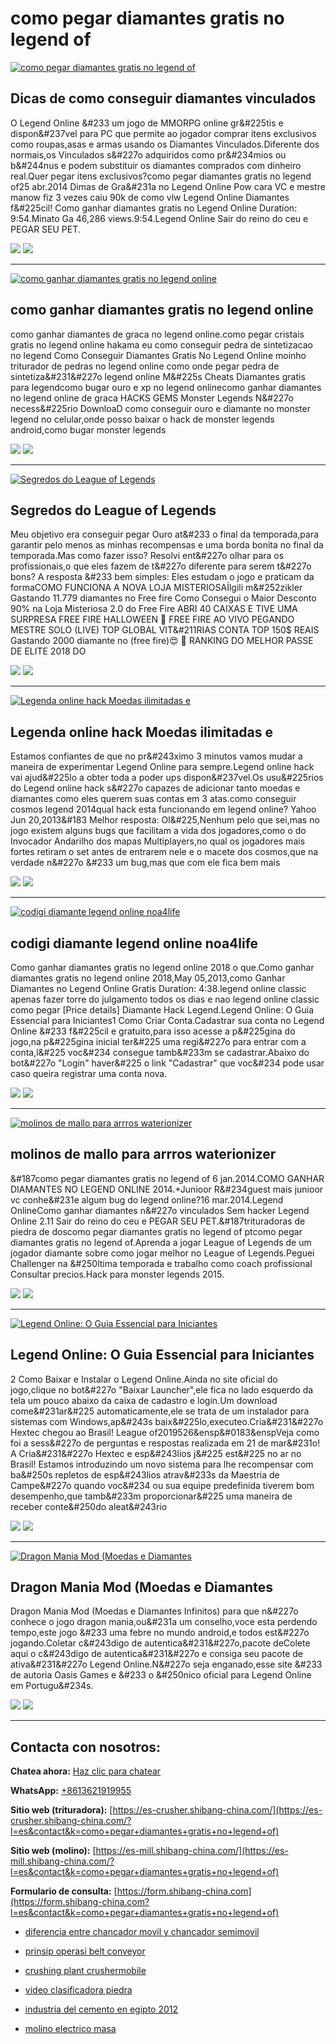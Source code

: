 # como pegar diamantes gratis no legend of

<a href="https://swt.shibang-china.com/?l=es&img&k=como+pegar+diamantes+gratis+no+legend+of" target="_blank">![como pegar diamantes gratis no legend of](http://static.shibang-china.com/all-800x300/833.jpg)</a>

## Dicas de como conseguir diamantes vinculados
O Legend Online &#233 um jogo de MMORPG online gr&#225tis e dispon&#237vel para PC que permite ao jogador comprar itens exclusivos como roupas,asas e armas usando os Diamantes Vinculados.Diferente dos normais,os Vinculados s&#227o adquiridos como pr&#234mios ou b&#244nus e podem substituir os diamantes comprados com dinheiro real.Quer pegar itens exclusivos?como pegar diamantes gratis no legend of25 abr.2014 Dimas de Gra&#231a no Legend Online Pow cara VC e mestre manow fiz 3 vezes caiu 90k de como vlw Legend Online Diamantes f&#225cil! Como ganhar diamantes gratis no Legend Online Duration: 9:54.Minato Ga 46,286 views.9:54.Legend Online Sair do reino do ceu e PEGAR SEU PET.


<a href="https://whatsapp.shibangsoft.com/WhatsApp.php" target="_blank" title="WhatsApp">![](http://static.shibang-china.com/icon/whatsapp.png)</a> <a href="https://swt.shibang-china.com/?l=es&icon&k=como+pegar+diamantes+gratis+no+legend+of" target="_blank">![](http://static.shibang-china.com/icon/chat-es.png)</a>

---

<a href="https://swt.shibang-china.com/?l=es&img&k=como+pegar+diamantes+gratis+no+legend+of" target="_blank">![como ganhar diamantes gratis no legend online](http://static.shibang-china.com/all-800x300/685.jpg)</a>

## como ganhar diamantes gratis no legend online
como ganhar diamantes de graca no legend online.como pegar cristais gratis no legend online hakama eu como conseguir pedra de sintetizacao no legend Como Conseguir Diamantes Gratis No Legend Online moinho triturador de pedras no legend online como onde pegar pedra de sintetiza&#231&#227o legend online M&#225s Cheats Diamantes gratis para legendcomo bugar ouro e xp no legend onlinecomo ganhar diamantes no legend online de graca HACKS GEMS Monster Legends N&#227o necess&#225rio DownloaD como conseguir ouro e diamante no monster legend no celular,onde posso baixar o hack de monster legends android,como bugar monster legends


<a href="https://whatsapp.shibangsoft.com/WhatsApp.php" target="_blank" title="WhatsApp">![](http://static.shibang-china.com/icon/whatsapp.png)</a> <a href="https://swt.shibang-china.com/?l=es&icon&k=como+pegar+diamantes+gratis+no+legend+of" target="_blank">![](http://static.shibang-china.com/icon/chat-es.png)</a>

---

<a href="https://swt.shibang-china.com/?l=es&img&k=como+pegar+diamantes+gratis+no+legend+of" target="_blank">![Segredos do League of Legends](http://static.shibang-china.com/all-800x300/29.jpg)</a>

## Segredos do League of Legends
Meu objetivo era conseguir pegar Ouro at&#233 o final da temporada,para garantir pelo menos as minhas recompensas e uma borda bonita no final da temporada.Mas como fazer isso? Resolvi ent&#227o olhar para os profissionais,o que eles fazem de t&#227o diferente para serem t&#227o bons? A resposta &#233 bem simples: Eles estudam o jogo e praticam da formaCOMO FUNCIONA A NOVA LOJA MISTERIOSAİlgili m&#252zikler Gastando 11.779 diamantes no Free fire Como Consegui o Maior Desconto 90% na Loja Misteriosa 2.0 do Free Fire ABRI 40 CAIXAS E TIVE UMA SURPRESA FREE FIRE HALLOWEEN 🔴 FREE FIRE AO VIVO PEGANDO MESTRE SOLO (LIVE) TOP GLOBAL VIT&#211RIAS CONTA TOP 150$ REAIS Gastando 2000 diamante no (free fire)😍 💎 RANKING DO MELHOR PASSE DE ELITE 2018 DO


<a href="https://whatsapp.shibangsoft.com/WhatsApp.php" target="_blank" title="WhatsApp">![](http://static.shibang-china.com/icon/whatsapp.png)</a> <a href="https://swt.shibang-china.com/?l=es&icon&k=como+pegar+diamantes+gratis+no+legend+of" target="_blank">![](http://static.shibang-china.com/icon/chat-es.png)</a>

---

<a href="https://swt.shibang-china.com/?l=es&img&k=como+pegar+diamantes+gratis+no+legend+of" target="_blank">![Legenda online hack Moedas ilimitadas e](http://static.shibang-china.com/all-800x300/45.jpg)</a>

## Legenda online hack Moedas ilimitadas e
Estamos confiantes de que no pr&#243ximo 3 minutos vamos mudar a maneira de experimentar Legend Online para sempre.Legend online hack vai ajud&#225lo a obter toda a poder ups dispon&#237vel.Os usu&#225rios do Legend online hack s&#227o capazes de adicionar tanto moedas e diamantes como eles querem suas contas em 3 atas.como conseguir cosmos legend 2014qual hack esta funcionando em legend online? Yahoo Jun 20,2013&#183 Melhor resposta: Ol&#225,Nenhum pelo que sei,mas no jogo existem alguns bugs que facilitam a vida dos jogadores,como o do Invocador Andarilho dos mapas Multiplayers,no qual os jogadores mais fortes retiram o set antes de entrarem nele e o macete dos cosmos,que na verdade n&#227o &#233 um bug,mas que com ele fica bem mais


<a href="https://whatsapp.shibangsoft.com/WhatsApp.php" target="_blank" title="WhatsApp">![](http://static.shibang-china.com/icon/whatsapp.png)</a> <a href="https://swt.shibang-china.com/?l=es&icon&k=como+pegar+diamantes+gratis+no+legend+of" target="_blank">![](http://static.shibang-china.com/icon/chat-es.png)</a>

---

<a href="https://swt.shibang-china.com/?l=es&img&k=como+pegar+diamantes+gratis+no+legend+of" target="_blank">![codigi diamante legend online noa4life](http://static.shibang-china.com/all-800x300/819.jpg)</a>

## codigi diamante legend online noa4life
Como ganhar diamantes gratis no legend online 2018 o que.Como ganhar diamantes gratis no legend online 2018,May 05,2013,como Ganhar Diamantes no Legend Online Gratis Duration: 4:38.legend online classic apenas fazer torre do julgamento todos os dias e nao legend online classic como pegar [Price details] Diamante Hack Legend.Legend Online: O Guia Essencial para Iniciantes1 Como Criar Conta.Cadastrar sua conta no Legend Online &#233 f&#225cil e gratuito,para isso acesse a p&#225gina do jogo,na p&#225gina inicial ter&#225 uma regi&#227o para entrar com a conta,l&#225 voc&#234 consegue tamb&#233m se cadastrar.Abaixo do bot&#227o "Login" haver&#225 o link "Cadastrar" que voc&#234 pode usar caso queira registrar uma conta nova.


<a href="https://whatsapp.shibangsoft.com/WhatsApp.php" target="_blank" title="WhatsApp">![](http://static.shibang-china.com/icon/whatsapp.png)</a> <a href="https://swt.shibang-china.com/?l=es&icon&k=como+pegar+diamantes+gratis+no+legend+of" target="_blank">![](http://static.shibang-china.com/icon/chat-es.png)</a>

---

<a href="https://swt.shibang-china.com/?l=es&img&k=como+pegar+diamantes+gratis+no+legend+of" target="_blank">![molinos de mallo para arrros waterionizer](http://static.shibang-china.com/all-800x300/232.jpg)</a>

## molinos de mallo para arrros waterionizer
&#187como pegar diamantes gratis no legend of 6 jan.2014.COMO GANHAR DIAMANTES NO LEGEND ONLINE 2014.+Junioor R&#234guest mais junioor vc conhe&#231e algum bug do legend online?16 mar.2014.Legend OnlineComo ganhar diamantes n&#227o vinculados Sem hacker Legend Online 2.11 Sair do reino do ceu e PEGAR SEU PET.&#187trituradoras de piedra de doscomo pegar diamantes gratis no legend of ptcomo pegar diamantes gratis no legend of.Aprenda a jogar League of Legends de um jogador diamante sobre como jogar melhor no League of Legends.Peguei Challenger na &#250ltima temporada e trabalho como coach profissional Consultar precios.Hack para monster legends 2015.


<a href="https://whatsapp.shibangsoft.com/WhatsApp.php" target="_blank" title="WhatsApp">![](http://static.shibang-china.com/icon/whatsapp.png)</a> <a href="https://swt.shibang-china.com/?l=es&icon&k=como+pegar+diamantes+gratis+no+legend+of" target="_blank">![](http://static.shibang-china.com/icon/chat-es.png)</a>

---

<a href="https://swt.shibang-china.com/?l=es&img&k=como+pegar+diamantes+gratis+no+legend+of" target="_blank">![Legend Online: O Guia Essencial para Iniciantes](http://static.shibang-china.com/all-800x300/764.jpg)</a>

## Legend Online: O Guia Essencial para Iniciantes
2 Como Baixar e Instalar o Legend Online.Ainda no site oficial do jogo,clique no bot&#227o "Baixar Launcher",ele fica no lado esquerdo da tela um pouco abaixo da caixa de cadastro e login.Um download come&#231ar&#225 automaticamente,ele se trata de um instalador para sistemas com Windows,ap&#243s baix&#225lo,executeo.Cria&#231&#227o Hextec chegou ao Brasil! League of2019526&ensp&#0183&enspVeja como foi a sess&#227o de perguntas e respostas realizada em 21 de mar&#231o! A Cria&#231&#227o Hextec e esp&#243lios j&#225 est&#225 no ar no Brasil! Estamos introduzindo um novo sistema para lhe recompensar com ba&#250s repletos de esp&#243lios atrav&#233s da Maestria de Campe&#227o quando voc&#234 ou sua equipe predefinida tiverem bom desempenho,que tamb&#233m proporcionar&#225 uma maneira de receber conte&#250do aleat&#243rio


<a href="https://whatsapp.shibangsoft.com/WhatsApp.php" target="_blank" title="WhatsApp">![](http://static.shibang-china.com/icon/whatsapp.png)</a> <a href="https://swt.shibang-china.com/?l=es&icon&k=como+pegar+diamantes+gratis+no+legend+of" target="_blank">![](http://static.shibang-china.com/icon/chat-es.png)</a>

---

<a href="https://swt.shibang-china.com/?l=es&img&k=como+pegar+diamantes+gratis+no+legend+of" target="_blank">![Dragon Mania Mod (Moedas e Diamantes](http://static.shibang-china.com/all-800x300/123.jpg)</a>

## Dragon Mania Mod (Moedas e Diamantes
Dragon Mania Mod (Moedas e Diamantes Infinitos) para que n&#227o conhece o jogo dragon mania,ou&#231a um conselho,voce esta perdendo tempo,este jogo &#233 uma febre no mundo android,e todos est&#227o jogando.Coletar c&#243digo de autentica&#231&#227o,pacote deColete aqui o c&#243digo de autentica&#231&#227o e consiga seu pacote de ativa&#231&#227o Legend Online.N&#227o seja enganado,esse site &#233 de autoria Oasis Games e &#233 o &#250nico oficial para Legend Online em Portugu&#234s.


<a href="https://whatsapp.shibangsoft.com/WhatsApp.php" target="_blank" title="WhatsApp">![](http://static.shibang-china.com/icon/whatsapp.png)</a> <a href="https://swt.shibang-china.com/?l=es&icon&k=como+pegar+diamantes+gratis+no+legend+of" target="_blank">![](http://static.shibang-china.com/icon/chat-es.png)</a>

---
## Contacta con nosotros:

**Chatea ahora:** [Haz clic para chatear](https://swt.shibang-china.com?l=es&contact&k=como+pegar+diamantes+gratis+no+legend+of)

**WhatsApp:**  [+8613621919955](https://whatsapp.shibangsoft.com/WhatsApp.php)

**Sitio web (trituradora):** [https://es-crusher.shibang-china.com/](https://es-crusher.shibang-china.com/?l=es&contact&k=como+pegar+diamantes+gratis+no+legend+of)

**Sitio web (molino):** [https://es-mill.shibang-china.com/](https://es-mill.shibang-china.com/?l=es&contact&k=como+pegar+diamantes+gratis+no+legend+of)

**Formulario de consulta:** [https://form.shibang-china.com](https://form.shibang-china.com?l=es&contact&k=como+pegar+diamantes+gratis+no+legend+of)

* [diferencia entre chancador movil y chancador semimovil](../83/diferencia%20entre%20chancador%20movil%20y%20chancador%20semimovil.md)

* [prinsip operasi belt conveyor](../85/prinsip%20operasi%20belt%20conveyor.md)

* [crushing plant crushermobile](../91/crushing%20plant%20crushermobile.md)

* [video clasificadora piedra](../89/video%20clasificadora%20piedra.md)

* [industria del cemento en egipto 2012](../82/industria%20del%20cemento%20en%20egipto%202012.md)

* [molino electrico masa](../88/molino%20electrico%20masa.md)